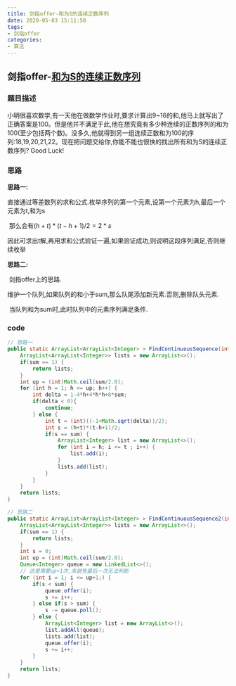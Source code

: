```yaml
---
title: 剑指offer-和为S的连续正数序列
date: 2020-05-03 15:11:58
tags:
- 剑指offer
categories:
- 算法
---
```

## 剑指offer-[和为S的连续正数序列](https://www.nowcoder.com/practice/c451a3fd84b64cb19485dad758a55ebe?tpId=13&tqId=11194&tPage=2&rp=2&ru=/ta/coding-interviews&qru=/ta/coding-interviews/question-ranking)

### 题目描述

小明很喜欢数学,有一天他在做数学作业时,要求计算出9~16的和,他马上就写出了正确答案是100。但是他并不满足于此,他在想究竟有多少种连续的正数序列的和为100(至少包括两个数)。没多久,他就得到另一组连续正数和为100的序列:18,19,20,21,22。现在把问题交给你,你能不能也很快的找出所有和为S的连续正数序列? Good Luck!

<!--more-->
### 思路

**思路一:**

​	直接通过等差数列的求和公式.枚举序列的第一个元素,设第一个元素为h,最后一个元素为t,和为s

​	那么会有$(h+t)*(t-h+1)/2 = 2*s$

​	因此可求出t解,再用求和公式验证一遍,如果验证成功,则说明这段序列满足,否则继续枚举

**思路二:**

​	剑指offer上的思路.

​	维护一个队列,如果队列的和小于sum,那么队尾添加新元素.否则,删除队头元素.

​	当队列和为sum时,此时队列中的元素序列满足条件.

### code

```java
// 思路一
public static ArrayList<ArrayList<Integer> > FindContinuousSequence(int sum) {
    ArrayList<ArrayList<Integer>> lists = new ArrayList<>();
    if(sum == 1) {
        return lists;
    }
    int up = (int)Math.ceil(sum/2.0);
    for (int h = 1; h <= up; h++) {
        int delta = 1-4*h+4*h*h+8*sum;
        if(delta < 0){
            continue;
        } else {
            int t = (int)((-1+Math.sqrt(delta))/2);
            int s = (h+t)*(t-h+1)/2;
            if(s == sum) {
                ArrayList<Integer> list = new ArrayList<>();
                for (int i = h; i <= t ; i++) {
                    list.add(i);
                }
                lists.add(list);
            }
        }
    }
    return lists;
}
```

```java
// 思路二
public static ArrayList<ArrayList<Integer> > FindContinuousSequence2(int sum) {
    ArrayList<ArrayList<Integer>> lists = new ArrayList<>();
    if(sum == 1) {
        return lists;
    }
    int s = 0;
    int up = (int)Math.ceil(sum/2.0);
    Queue<Integer> queue = new LinkedList<>();
    // 这里需要up+1次,来避免最后一次无法判断
    for (int i = 1; i <= up+1;) {
        if(s < sum) {
            queue.offer(i);
            s += i++;
        } else if(s > sum) {
            s -= queue.poll();
        } else {
            ArrayList<Integer> list = new ArrayList<>();
            list.addAll(queue);
            lists.add(list);
            queue.offer(i);
            s += i++;
        }
    }
    return lists;
}
```

